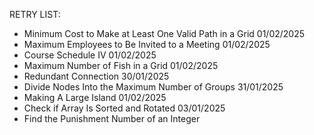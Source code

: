 RETRY LIST:

- Minimum Cost to Make at Least One Valid Path in a Grid 01/02/2025
- Maximum Employees to Be Invited to a Meeting 01/02/2025
- Course Schedule IV 01/02/2025
- Maximum Number of Fish in a Grid 01/02/2025
- Redundant Connection 30/01/2025
- Divide Nodes Into the Maximum Number of Groups 31/01/2025
- Making A Large Island 01/02/2025
- Check if Array Is Sorted and Rotated 03/01/2025
- Find the Punishment Number of an Integer

